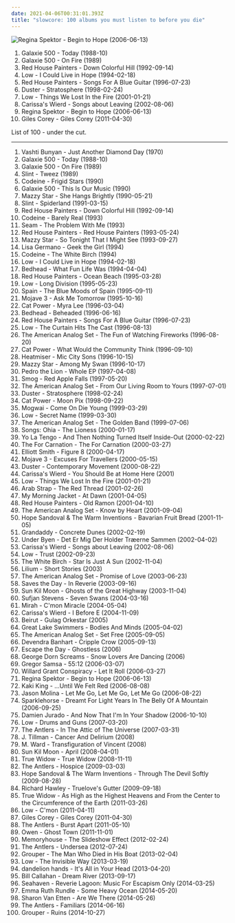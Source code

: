```yaml
---
date: 2021-04-06T00:31:01.393Z
title: "slowcore: 100 albums you must listen to before you die"
---
```

![Regina Spektor - Begin to Hope (2006-06-13)](http://coverartarchive.org/release/7c48653c-8e50-4f8b-91a4-25321c500fed/25262967822-500.jpg "Regina Spektor - Begin to Hope (2006-06-13)")
<ol class="albums">
<li data-cover="https://img.discogs.com/_cbVxOvvbFZXtL4SWxto7HIJYHU=/fit-in/600x522/filters:strip_icc():format(jpeg):mode_rgb():quality(90)/discogs-images/R-489501-1602701907-6775.jpeg.jpg" data-tags="slowcore, shoegaze" role="button">Galaxie 500 - Today (1988-10)</li>
<li data-cover="https://img.discogs.com/LUCqgkcI6OgQ2QGT-KpV-9OFOBg=/fit-in/600x584/filters:strip_icc():format(jpeg):mode_rgb():quality(90)/discogs-images/R-401199-1153637811.jpeg.jpg" data-tags="slowcore, dream pop, shoegaze" role="button">Galaxie 500 - On Fire (1989)</li>
<li data-cover="https://img.discogs.com/EJ0tEMaELYXdrxHGQ_kT35sAqJs=/fit-in/600x588/filters:strip_icc():format(jpeg):mode_rgb():quality(90)/discogs-images/R-447978-1380751393-1712.jpeg.jpg" data-tags="slowcore" role="button">Red House Painters - Down Colorful Hill (1992-09-14)</li>
<li data-cover="http://coverartarchive.org/release/2f4394d1-c5fa-493c-99dc-58d96b5864cf/13971905416-500.jpg" data-tags="slowcore" role="button">Low - I Could Live in Hope (1994-02-18)</li>
<li data-cover="http://coverartarchive.org/release/4d8225c8-ee55-4fff-8d4b-bb9f81348593/21727440618-500.jpg" data-tags="slowcore" role="button">Red House Painters - Songs For A Blue Guitar (1996-07-23)</li>
<li data-cover="http://coverartarchive.org/release/79acc86e-b12b-4a4a-ad7d-7c9f928438a3/20197835084-500.jpg" data-tags="slowcore" role="button">Duster - Stratosphere (1998-02-24)</li>
<li data-cover="https://img.discogs.com/jLS7B2CO5BlYtgacWx0sCC1dt6E=/fit-in/600x307/filters:strip_icc():format(jpeg):mode_rgb():quality(90)/discogs-images/R-9119466-1475104960-3191.jpeg.jpg" data-tags="slowcore" role="button">Low - Things We Lost In the Fire (2001-01-21)</li>
<li data-cover="http://coverartarchive.org/release/948a8a4c-23f3-4bf2-b201-dcb68a89b897/22908767075-500.jpg" data-tags="slowcore" role="button">Carissa's Wierd - Songs about Leaving (2002-08-06)</li>
<li data-cover="http://coverartarchive.org/release/7c48653c-8e50-4f8b-91a4-25321c500fed/25262967822-500.jpg" data-tags="female vocalists, indie, singer-songwriter" role="button">Regina Spektor - Begin to Hope (2006-06-13)</li>
<li data-cover="http://coverartarchive.org/release/945d7382-e187-454c-bbf9-09abe4404772/4804497131-500.jpg" data-tags="dark folk, slowcore" role="button">Giles Corey - Giles Corey (2011-04-30)</li>
</ol>
List of 100 - under the cut.
<!-- more -->

_________________

<ol class="albums">
<li data-cover="https://img.discogs.com/2x-W2u8k9mU9yX_EUoj7jyLfKac=/fit-in/600x600/filters:strip_icc():format(jpeg):mode_rgb():quality(90)/discogs-images/R-640394-1504973916-3642.jpeg.jpg" data-tags="folk, female vocalists, indie, alternative" role="button">
Vashti Bunyan - Just Another Diamond Day (1970)
</li>
<li data-cover="https://img.discogs.com/_cbVxOvvbFZXtL4SWxto7HIJYHU=/fit-in/600x522/filters:strip_icc():format(jpeg):mode_rgb():quality(90)/discogs-images/R-489501-1602701907-6775.jpeg.jpg" data-tags="slowcore, shoegaze" role="button">
Galaxie 500 - Today (1988-10)
</li>
<li data-cover="https://img.discogs.com/LUCqgkcI6OgQ2QGT-KpV-9OFOBg=/fit-in/600x584/filters:strip_icc():format(jpeg):mode_rgb():quality(90)/discogs-images/R-401199-1153637811.jpeg.jpg" data-tags="slowcore, dream pop, shoegaze" role="button">
Galaxie 500 - On Fire (1989)
</li>
<li data-cover="http://coverartarchive.org/release/0774c7c4-c2ca-4d77-92a2-176456ef7475/27985403238-500.jpg" data-tags="noise rock" role="button">
Slint - Tweez (1989)
</li>
<li data-cover="http://coverartarchive.org/release/01c518f7-7c3f-4679-9e0d-67252a737314/15606984492-500.jpg" data-tags="slowcore" role="button">
Codeine - Frigid Stars (1990)
</li>
<li data-cover="https://img.discogs.com/ltRx7LMTaIcDRAR5dPZwxdmPEoM=/fit-in/600x536/filters:strip_icc():format(jpeg):mode_rgb():quality(90)/discogs-images/R-528251-1153638308.jpeg.jpg" data-tags="shoegaze, 90s" role="button">
Galaxie 500 - This Is Our Music (1990)
</li>
<li data-cover="http://coverartarchive.org/release/c74307be-1085-4026-97ab-60b676e367c5/1923128273-500.jpg" data-tags="female vocalists, 90s, dream pop" role="button">
Mazzy Star - She Hangs Brightly (1990-05-21)
</li>
<li data-cover="http://coverartarchive.org/release/a16b871f-3b71-3bb0-9a9d-798b513a4fc0/11175324617-500.jpg" data-tags="post-rock, math rock" role="button">
Slint - Spiderland (1991-03-15)
</li>
<li data-cover="https://img.discogs.com/EJ0tEMaELYXdrxHGQ_kT35sAqJs=/fit-in/600x588/filters:strip_icc():format(jpeg):mode_rgb():quality(90)/discogs-images/R-447978-1380751393-1712.jpeg.jpg" data-tags="slowcore" role="button">
Red House Painters - Down Colorful Hill (1992-09-14)
</li>
<li data-cover="http://coverartarchive.org/release/45e78b43-6630-4c97-b9a8-e39da7dd6642/27877324363-500.jpg" data-tags="slowcore" role="button">
Codeine - Barely Real (1993)
</li>
<li data-cover="https://img.discogs.com/xqxSzGJiNAFWOTJAuPO2N9goKpY=/fit-in/600x596/filters:strip_icc():format(jpeg):mode_rgb():quality(90)/discogs-images/R-1026309-1598828827-9427.jpeg.jpg" data-tags="slowcore" role="button">
Seam - The Problem With Me (1993)
</li>
<li data-cover="https://img.discogs.com/ARIAbFZT0L7oYiMPm_-ixIXmg00=/fit-in/600x587/filters:strip_icc():format(jpeg):mode_rgb():quality(90)/discogs-images/R-652106-1184701145.jpeg.jpg" data-tags="indie, 4ad" role="button">
Red House Painters - Red House Painters (1993-05-24)
</li>
<li data-cover="http://coverartarchive.org/release/d9fa44a6-c79b-4b70-806b-af5eb748e8f8/5320516788-500.jpg" data-tags="dream pop, female vocalists, alternative, 90s" role="button">
Mazzy Star - So Tonight That I Might See (1993-09-27)
</li>
<li data-cover="https://img.discogs.com/W6HhdIiJlfgctuB61uSi186jVm0=/fit-in/600x600/filters:strip_icc():format(jpeg):mode_rgb():quality(90)/discogs-images/R-445665-1215496285.jpeg.jpg" data-tags="female vocalist, singer-songwriter, violin, slowcore, 4ad" role="button">
Lisa Germano - Geek the Girl (1994)
</li>
<li data-cover="https://img.discogs.com/q5bNoWDezFm4cfXm5tiqhyawWzk=/fit-in/600x597/filters:strip_icc():format(jpeg):mode_rgb():quality(90)/discogs-images/R-513658-1277112730.jpeg.jpg" data-tags="slowcore" role="button">
Codeine - The White Birch (1994)
</li>
<li data-cover="http://coverartarchive.org/release/2f4394d1-c5fa-493c-99dc-58d96b5864cf/13971905416-500.jpg" data-tags="slowcore" role="button">
Low - I Could Live in Hope (1994-02-18)
</li>
<li data-cover="https://img.discogs.com/x5xX0Zc3f8nEN30NJb0G4bEbNk4=/fit-in/600x595/filters:strip_icc():format(jpeg):mode_rgb():quality(90)/discogs-images/R-368714-1229365248.jpeg.jpg" data-tags="power pop, sadcore, slowcore, perfection, defunct, gott, sometimes i feel so happy, desert island, essential, repeat, awe-inspiring, paved wiener, music for commuters" role="button">
Bedhead - What Fun Life Was (1994-04-04)
</li>
<li data-cover="http://coverartarchive.org/release/074120cd-90be-32bf-a686-c19dfe8e9454/26746444669-500.jpg" data-tags="slowcore" role="button">
Red House Painters - Ocean Beach (1995-03-28)
</li>
<li data-cover="http://coverartarchive.org/release/50b4286d-282e-47ee-8a70-6f2357dc6919/27070192408-500.jpg" data-tags="slowcore" role="button">
Low - Long Division (1995-05-23)
</li>
<li data-cover="https://img.discogs.com/76f2Sz1dBaWYLvDuDsOz9VmsdWM=/fit-in/600x595/filters:strip_icc():format(jpeg):mode_rgb():quality(90)/discogs-images/R-249138-1250931247.jpeg.jpg" data-tags="slowcore" role="button">
Spain - The Blue Moods of Spain (1995-09-11)
</li>
<li data-cover="http://coverartarchive.org/release/08972b3b-a5ce-3e51-9085-8a12f2753879/25713863330-500.jpg" data-tags="folk" role="button">
Mojave 3 - Ask Me Tomorrow (1995-10-16)
</li>
<li data-cover="http://coverartarchive.org/release/d843d873-faa9-4bbb-a080-df99935d46a6/6010071059-500.jpg" data-tags="female vocalists, indie, alternative" role="button">
Cat Power - Myra Lee (1996-03-04)
</li>
<li data-cover="https://img.discogs.com/qI9SLlbFVgYmnsapkiiLXKanA8g=/fit-in/600x592/filters:strip_icc():format(jpeg):mode_rgb():quality(90)/discogs-images/R-559499-1298780594.jpeg.jpg" data-tags="indie rock, slowcore" role="button">
Bedhead - Beheaded (1996-06-16)
</li>
<li data-cover="http://coverartarchive.org/release/4d8225c8-ee55-4fff-8d4b-bb9f81348593/21727440618-500.jpg" data-tags="slowcore" role="button">
Red House Painters - Songs For A Blue Guitar (1996-07-23)
</li>
<li data-cover="https://via.placeholder.com/450" data-tags="rock, indie rock, 90s, explorations, slowcore, low, want, sometimes i feel so happy, full tracks, desert island discs, 20 favorite albums of 1996, early work, revive the nineties" role="button">
Low - The Curtain Hits The Cast (1996-08-13)
</li>
<li data-cover="http://coverartarchive.org/release/51bb5ce2-a787-4305-a9e6-918193224da4/13901170261-500.jpg" data-tags="slowcore" role="button">
The American Analog Set - The Fun of Watching Fireworks (1996-08-20)
</li>
<li data-cover="http://coverartarchive.org/release/cb552dc7-b0fe-4bcd-b864-1b3940baee8c/6010090362-500.jpg" data-tags="indie, female vocalists, female, alternative, indie rock, female singers, pop, rock, alternative rock, indie pop, female vocals, female vocalist, female voices, girls, indie-rock, female artists, female vocal, indie-pop, love song" role="button">
Cat Power - What Would the Community Think (1996-09-10)
</li>
<li data-cover="http://coverartarchive.org/release/77cfc202-af01-4354-91c0-f45243bf4596/20928362919-500.jpg" data-tags="rock, alternative rock" role="button">
Heatmiser - Mic City Sons (1996-10-15)
</li>
<li data-cover="http://coverartarchive.org/release/3ee6bd30-4a23-40cb-9958-d0c321ccdff3/17361537089-500.jpg" data-tags="female vocalists, indie, alternative, alternative rock, indie rock, indie pop, female singers, female, pop, rock, girls, indie-rock, female vocals, female vocalist, female artists, female vocal, female voices, indie-pop" role="button">
Mazzy Star - Among My Swan (1996-10-17)
</li>
<li data-cover="http://coverartarchive.org/release/544e57eb-ef9c-4ec4-8426-73cf89d6c326/24148891036-500.jpg" data-tags="indie, emo, slowcore, great ep, ships ahoy" role="button">
Pedro the Lion - Whole EP (1997-04-08)
</li>
<li data-cover="http://coverartarchive.org/release/27d99673-cdc9-4172-bdf6-d3bd0620c0ee/15960021076-500.jpg" data-tags="singer-songwriter, 90s, indie, folk, lo-fi, mellow, slowcore" role="button">
Smog - Red Apple Falls (1997-05-20)
</li>
<li data-cover="http://coverartarchive.org/release/66101811-e3a5-49e1-b094-f43c6705969a/17246541296-500.jpg" data-tags="indie rock, slowcore" role="button">
The American Analog Set - From Our Living Room to Yours (1997-07-01)
</li>
<li data-cover="http://coverartarchive.org/release/79acc86e-b12b-4a4a-ad7d-7c9f928438a3/20197835084-500.jpg" data-tags="slowcore" role="button">
Duster - Stratosphere (1998-02-24)
</li>
<li data-cover="http://coverartarchive.org/release/5d58d210-a58c-4532-a2f5-54c6001a063d/12639050704-500.jpg" data-tags="90s, indie, mellow" role="button">
Cat Power - Moon Pix (1998-09-22)
</li>
<li data-cover="http://coverartarchive.org/release/3e24ce0c-8c65-3d11-a595-bd404d8695cc/6096170352-500.jpg" data-tags="post-rock" role="button">
Mogwai - Come On Die Young (1999-03-29)
</li>
<li data-cover="https://img.discogs.com/CHNcPnuEh8wXeeCBy4GdJMTqGDQ=/fit-in/363x363/filters:strip_icc():format(jpeg):mode_rgb():quality(90)/discogs-images/R-2262560-1362436506-6613.gif.jpg" data-tags="kranky" role="button">
Low - Secret Name (1999-03-30)
</li>
<li data-cover="http://coverartarchive.org/release/87a63157-efb6-4f75-bf62-f1b9917e1972/13901138144-500.jpg" data-tags="indie" role="button">
The American Analog Set - The Golden Band (1999-07-06)
</li>
<li data-cover="http://coverartarchive.org/release/2c3a5aca-26e7-4ab5-84be-9618750ad687/4046964167-500.jpg" data-tags="slow alternative" role="button">
Songs: Ohia - The Lioness (2000-01-17)
</li>
<li data-cover="http://coverartarchive.org/release/34c51172-d643-4cc7-81ac-cd06817aadbf/15059787553-500.jpg" data-tags="indie rock, mellow" role="button">
Yo La Tengo - And Then Nothing Turned Itself Inside-Out (2000-02-22)
</li>
<li data-cover="http://coverartarchive.org/release/0de2346f-2ce7-4d5d-86bd-461e9ae49444/26419916309-500.jpg" data-tags="post-rock, slowcore" role="button">
The For Carnation - The For Carnation (2000-03-27)
</li>
<li data-cover="http://coverartarchive.org/release/8bc521b4-57af-4b4c-88a1-ad214c9c6516/9560550155-500.jpg" data-tags="singer-songwriter, indie" role="button">
Elliott Smith - Figure 8 (2000-04-17)
</li>
<li data-cover="https://img.discogs.com/ux4JC0C0EW8AffegM-yEYNKVJEM=/fit-in/600x596/filters:strip_icc():format(jpeg):mode_rgb():quality(90)/discogs-images/R-357119-1158487518.jpeg.jpg" data-tags="indie, folk, dream pop" role="button">
Mojave 3 - Excuses For Travellers (2000-05-15)
</li>
<li data-cover="http://coverartarchive.org/release/9b602e61-0324-4808-af0b-7fc62a400712/25052177915-500.jpg" data-tags="slowcore" role="button">
Duster - Contemporary Movement (2000-08-22)
</li>
<li data-cover="http://coverartarchive.org/release/ed2a8c94-5c76-43aa-ad15-7bddb39a671b/2867665745-500.jpg" data-tags="indie pop" role="button">
Carissa's Wierd - You Should Be at Home Here (2001)
</li>
<li data-cover="https://img.discogs.com/jLS7B2CO5BlYtgacWx0sCC1dt6E=/fit-in/600x307/filters:strip_icc():format(jpeg):mode_rgb():quality(90)/discogs-images/R-9119466-1475104960-3191.jpeg.jpg" data-tags="slowcore" role="button">
Low - Things We Lost In the Fire (2001-01-21)
</li>
<li data-cover="https://img.discogs.com/LZ8-73VlT8wpXEuQA524BWL4e6Q=/fit-in/599x600/filters:strip_icc():format(jpeg):mode_rgb():quality(90)/discogs-images/R-1545860-1227433151.jpeg.jpg" data-tags="slowcore, sadcore, somber" role="button">
Arab Strap - The Red Thread (2001-02-26)
</li>
<li data-cover="https://via.placeholder.com/450" data-tags="indie, alt-country" role="button">
My Morning Jacket - At Dawn (2001-04-05)
</li>
<li data-cover="http://coverartarchive.org/release/e1fddb1f-4387-445b-b5de-e92095d88dc8/26223664831-500.jpg" data-tags="slowcore, 4ad, indie rock, slow alternative" role="button">
Red House Painters - Old Ramon (2001-04-10)
</li>
<li data-cover="http://coverartarchive.org/release/49afde89-898e-42ad-a5bd-34c488b7b5d9/7786651414-500.jpg" data-tags="indie" role="button">
The American Analog Set - Know by Heart (2001-09-04)
</li>
<li data-cover="https://img.discogs.com/jc1EVi_PGkGAbW1ujR3qP9XriSY=/fit-in/600x600/filters:strip_icc():format(jpeg):mode_rgb():quality(90)/discogs-images/R-529468-1303244495.jpeg.jpg" data-tags="female vocalists, folk, dream pop" role="button">
Hope Sandoval & The Warm Inventions - Bavarian Fruit Bread (2001-11-05)
</li>
<li data-cover="http://coverartarchive.org/release/cdc4b9f6-9dba-4635-adea-fd87d274fc02/20929020497-500.jpg" data-tags="indie, indie pop, slowcore" role="button">
Grandaddy - Concrete Dunes (2002-02-19)
</li>
<li data-cover="https://img.discogs.com/vjoFP7533NvxoiqRLRF_M0EQMSM=/fit-in/450x406/filters:strip_icc():format(jpeg):mode_rgb():quality(90)/discogs-images/R-346802-1597440907-5385.jpeg.jpg" data-tags="post-rock, danish post-rock" role="button">
Under Byen - Det Er Mig Der Holder Træerne Sammen (2002-04-02)
</li>
<li data-cover="http://coverartarchive.org/release/948a8a4c-23f3-4bf2-b201-dcb68a89b897/22908767075-500.jpg" data-tags="slowcore" role="button">
Carissa's Wierd - Songs about Leaving (2002-08-06)
</li>
<li data-cover="http://coverartarchive.org/release/0cd8b400-95e2-4be5-af82-dcf40540cdfa/2960113401-500.jpg" data-tags="slowcore" role="button">
Low - Trust (2002-09-23)
</li>
<li data-cover="https://img.discogs.com/i9584y28ConNp5D5Dh_AIYB996g=/fit-in/474x472/filters:strip_icc():format(jpeg):mode_rgb():quality(90)/discogs-images/R-1030535-1207227733.jpeg.jpg" data-tags="slowcore, post-rock, ambient pop" role="button">
The White Birch - Star Is Just A Sun (2002-11-04)
</li>
<li data-cover="https://img.discogs.com/E5_hooWVbZtRFHjLevOh4QK5K9Y=/fit-in/600x530/filters:strip_icc():format(jpeg):mode_rgb():quality(90)/discogs-images/R-1493485-1598683609-9129.jpeg.jpg" data-tags="folk, sad, slowcore, kal cahoone, allmusicl, motdmusic, motdsadsongs" role="button">
Lilium - Short Stories (2003)
</li>
<li data-cover="http://coverartarchive.org/release/7eb024c5-b79f-30da-9ec3-545a85730a72/26179529246-500.jpg" data-tags="indie, slowcore" role="button">
The American Analog Set - Promise of Love (2003-06-23)
</li>
<li data-cover="https://img.discogs.com/euerc5eBdFXgKtFsdqimgdJktmU=/fit-in/300x281/filters:strip_icc():format(jpeg):mode_rgb():quality(90)/discogs-images/R-2223015-1389537890-6461.jpeg.jpg" data-tags="indie" role="button">
Saves the Day - In Reverie (2003-09-16)
</li>
<li data-cover="http://coverartarchive.org/release/d4c15b9a-7a22-4ac9-9800-393de8a794d7/22598735186-500.jpg" data-tags="folk" role="button">
Sun Kil Moon - Ghosts of the Great Highway (2003-11-04)
</li>
<li data-cover="https://img.discogs.com/42SS7BRmBHobZXc70IXTwOEbBN4=/fit-in/600x603/filters:strip_icc():format(jpeg):mode_rgb():quality(90)/discogs-images/R-583395-1301006999.jpeg.jpg" data-tags="indie, folk" role="button">
Sufjan Stevens - Seven Swans (2004-03-16)
</li>
<li data-cover="https://img.discogs.com/kqYj4ochAeSGmKUFfOnxgKhxmf0=/fit-in/475x422/filters:strip_icc():format(jpeg):mode_rgb():quality(90)/discogs-images/R-525696-1285843401.jpeg.jpg" data-tags="indie, female vocalists, female, indie pop, rock, indie rock, female vocalist, pop, alternative, alternative rock, girls, indie-rock, female vocals, female artists, female vocal, female voices, female singers, indie-pop, love song" role="button">
Mirah - C'mon Miracle (2004-05-04)
</li>
<li data-cover="https://img.discogs.com/Bmmzl0DXSlEHMkdIZxbyb1OFzBU=/fit-in/600x600/filters:strip_icc():format(jpeg):mode_rgb():quality(90)/discogs-images/R-630807-1152809288.jpeg.jpg" data-tags="acoustic, slowcore, timeless" role="button">
Carissa's Wierd - I Before E (2004-11-09)
</li>
<li data-cover="https://img.discogs.com/5rfwQzSQz1olDnMk_Bd8qnDKWU0=/fit-in/600x600/filters:strip_icc():format(jpeg):mode_rgb():quality(90)/discogs-images/R-696056-1167340049.jpeg.jpg" data-tags="folk, indie" role="button">
Beirut - Gulag Orkestar (2005)
</li>
<li data-cover="http://coverartarchive.org/release/18bba5fe-2c2c-3d48-bf5b-8b19b2aaabf1/4806600464-500.jpg" data-tags="folk" role="button">
Great Lake Swimmers - Bodies And Minds (2005-04-02)
</li>
<li data-cover="https://via.placeholder.com/450" data-tags="indie" role="button">
The American Analog Set - Set Free (2005-09-05)
</li>
<li data-cover="https://img.discogs.com/XTWumVE24KLGoc7R7tHhm_evWhg=/fit-in/600x594/filters:strip_icc():format(jpeg):mode_rgb():quality(90)/discogs-images/R-751184-1597306181-8633.jpeg.jpg" data-tags="folk" role="button">
Devendra Banhart - Cripple Crow (2005-09-13)
</li>
<li data-cover="https://img.discogs.com/zIJ7sGWerdVlZ6ooYg7_ZAvSzHA=/fit-in/591x448/filters:strip_icc():format(jpeg):mode_rgb():quality(90)/discogs-images/R-12232842-1531053986-3326.jpeg.jpg" data-tags="slowcore" role="button">
Escape the Day - Ghostless (2006)
</li>
<li data-cover="https://via.placeholder.com/450" data-tags="alternative, indie rock, post-rock, soft, slowcore, polish rock, tantra, bujamsie, gentle voice, george dorn screams, my music pillow" role="button">
George Dorn Screams - Snow Lovers Are Dancing (2006)
</li>
<li data-cover="https://img.discogs.com/HPCdbxJqpPcVjkR_WUklKAT8KDw=/fit-in/150x150/filters:strip_icc():format(jpeg):mode_rgb():quality(90)/discogs-images/R-5340331-1390948623-9950.jpeg.jpg" data-tags="post-rock" role="button">
Gregor Samsa - 55:12 (2006-03-07)
</li>
<li data-cover="https://img.discogs.com/UnI35wZMtY8dO7pGaqhbx2LwQbc=/fit-in/599x600/filters:strip_icc():format(jpeg):mode_rgb():quality(90)/discogs-images/R-1927246-1292367656.jpeg.jpg" data-tags="folk-rock, americana, slowcore, alt country" role="button">
Willard Grant Conspiracy - Let It Roll (2006-03-27)
</li>
<li data-cover="http://coverartarchive.org/release/7c48653c-8e50-4f8b-91a4-25321c500fed/25262967822-500.jpg" data-tags="female vocalists, indie, singer-songwriter" role="button">
Regina Spektor - Begin to Hope (2006-06-13)
</li>
<li data-cover="http://coverartarchive.org/release/224b7c46-c51a-4bf1-9db6-b833a707665d/8608625865-500.jpg" data-tags="female vocalists" role="button">
Kaki King - ...Until We Felt Red (2006-08-08)
</li>
<li data-cover="http://coverartarchive.org/release/a3be0b9b-874e-44ff-8054-d4dc6ec189d0/10720411555-500.jpg" data-tags="singer-songwriter, indie, country, alternative, folk, indie pop, indie rock, sad, slow, calm, acoustic, lo-fi, americana, blues, moody, songwriter, winter, mellow, alt-country, melancholy, sleep, folk noir, freak folk, soft, folk rock, emotional, slowcore, quiet, indie folk, alt country, singer songwriter, alternative folk, singer-songwriters, short song, alt rock, hippie, indie-folk, independent, lyrics, lo fi, slow-coustic, post folk, chamber folk, neofreak-folk, euphoric misery, concentration, folk me, quiet voices, singersongwriters, quiet  music" role="button">
Jason Molina - Let Me Go, Let Me Go, Let Me Go (2006-08-22)
</li>
<li data-cover="https://img.discogs.com/tCoMwW5jRW7yYNukR-EeMsRBcSo=/fit-in/600x462/filters:strip_icc():format(jpeg):mode_rgb():quality(90)/discogs-images/R-8261618-1458171027-3477.jpeg.jpg" data-tags="indie, rock, alternative, 00s" role="button">
Sparklehorse - Dreamt For Light Years In The Belly Of A Mountain (2006-09-25)
</li>
<li data-cover="http://coverartarchive.org/release/6477df3d-e390-4bec-849c-1a45cd73039b/25010408029-500.jpg" data-tags="alternative, folk, indie, country, indie pop, indie rock, sad, singer-songwriter, slow, calm, acoustic, lo-fi, americana, blues, moody, songwriter, winter, mellow, alt-country, melancholy, sleep, folk noir, freak folk, soft, folk rock, emotional, slowcore, quiet, indie folk, alt country, singer songwriter, alternative folk, singer-songwriters, short song, alt rock, hippie, indie-folk, independent, lyrics, lo fi, slow-coustic, post folk, chamber folk, neofreak-folk, euphoric misery, concentration, folk me, quiet voices, singersongwriters, quiet  music" role="button">
Damien Jurado - And Now That I'm In Your Shadow (2006-10-10)
</li>
<li data-cover="http://coverartarchive.org/release/ab7ace39-b139-4e89-aba9-a876f94f233f/28752380934-500.jpg" data-tags="slowcore, post-rock" role="button">
Low - Drums and Guns (2007-03-20)
</li>
<li data-cover="http://coverartarchive.org/release/881ededb-4f7b-342d-91c9-940073a0360b/12248888345-500.jpg" data-tags="indie, indie rock, indie folk, the antlers" role="button">
The Antlers - In The Attic of The Universe (2007-03-31)
</li>
<li data-cover="http://coverartarchive.org/release/4b16363d-02fe-498e-8c0b-98b7509a87be/16717106099-500.jpg" data-tags="folk, acoustic, slow-coustic, indie, alternative, singer-songwriter, lo-fi, alt-country, folk rock, indie folk, alternative folk, country, indie pop, indie rock, sad, slow, calm, americana, blues, moody, songwriter, winter, mellow, melancholy, sleep, folk noir, freak folk, soft, emotional, slowcore, quiet, alt country, singer songwriter, singer-songwriters, short song, alt rock, hippie, indie-folk, independent, lyrics, lo fi, post folk, chamber folk, neofreak-folk, euphoric misery, concentration, folk me, quiet voices, singersongwriters, quiet  music" role="button">
J. Tillman - Cancer And Delirium (2008)
</li>
<li data-cover="https://img.discogs.com/vxJaH8x8RTd8dOVYRkA24V2jWaM=/fit-in/590x598/filters:strip_icc():format(jpeg):mode_rgb():quality(90)/discogs-images/R-671642-1260644338.jpeg.jpg" data-tags="folk, singer-songwriter" role="button">
M. Ward - Transfiguration of Vincent (2008)
</li>
<li data-cover="http://coverartarchive.org/release/5ef112fd-8b07-4808-9877-b38651c52e86/22944250872-500.jpg" data-tags="folk" role="button">
Sun Kil Moon - April (2008-04-01)
</li>
<li data-cover="http://coverartarchive.org/release/03790f03-7d42-4924-b2a0-020e97c7963e/27389666099-500.jpg" data-tags="slowcore, s: shoegaze" role="button">
True Widow - True Widow (2008-11-11)
</li>
<li data-cover="https://img.discogs.com/GxQjBeFyocuKNcGZ4c-UBv-dTTk=/fit-in/600x600/filters:strip_icc():format(jpeg):mode_rgb():quality(90)/discogs-images/R-1855864-1266676841.jpeg.jpg" data-tags="indie, haunting" role="button">
The Antlers - Hospice (2009-03-03)
</li>
<li data-cover="http://coverartarchive.org/release/dd7bb754-96eb-3bf4-a54f-cfe96628c3be/5040967080-500.jpg" data-tags="dream pop" role="button">
Hope Sandoval & The Warm Inventions - Through The Devil Softly (2009-08-28)
</li>
<li data-cover="http://coverartarchive.org/release/ded09dad-9355-46ef-b7ef-c86ad0b024dc/3044944630-500.jpg" data-tags="richard hawley" role="button">
Richard Hawley - Truelove's Gutter (2009-09-18)
</li>
<li data-cover="http://coverartarchive.org/release/4a50be67-15c9-43c4-ae87-9cac28fffe39/5660502401-500.jpg" data-tags="shoegaze" role="button">
True Widow - As High as the Highest Heavens and From the Center to the Circumference of the Earth (2011-03-26)
</li>
<li data-cover="https://img.discogs.com/hfSC07ANwCTIDyPYe7APVJXFB-U=/fit-in/600x548/filters:strip_icc():format(jpeg):mode_rgb():quality(90)/discogs-images/R-2761992-1458450774-5115.jpeg.jpg" data-tags="indie rock" role="button">
Low - C'mon (2011-04-11)
</li>
<li data-cover="http://coverartarchive.org/release/945d7382-e187-454c-bbf9-09abe4404772/4804497131-500.jpg" data-tags="dark folk, slowcore" role="button">
Giles Corey - Giles Corey (2011-04-30)
</li>
<li data-cover="http://coverartarchive.org/release/b026de9b-1d6a-492f-afa8-5a77e0db02b5/12248943745-500.jpg" data-tags="indie rock, indie" role="button">
The Antlers - Burst Apart (2011-05-10)
</li>
<li data-cover="http://coverartarchive.org/release/b30312b4-9a2f-47dd-898e-4707fec250d4/15228072127-500.jpg" data-tags="indie, folk" role="button">
Owen - Ghost Town (2011-11-01)
</li>
<li data-cover="http://coverartarchive.org/release/b424996c-b0a7-4c6f-9d7c-561fc760640f/4101040746-500.jpg" data-tags="dreamy, dream pop" role="button">
Memoryhouse - The Slideshow Effect (2012-02-24)
</li>
<li data-cover="https://img.discogs.com/by3qMco9qvkzU1JEQRDAt25HBZw=/fit-in/600x600/filters:strip_icc():format(jpeg):mode_rgb():quality(90)/discogs-images/R-3764859-1343492261-4233.jpeg.jpg" data-tags="lo-fi, dream pop, slowcore, underwater, self-released, the antlers, rivers and seas, comfycore" role="button">
The Antlers - Undersea (2012-07-24)
</li>
<li data-cover="http://coverartarchive.org/release/3a7c5685-ef6a-4a7f-a834-9002cfa32987/16156029424-500.jpg" data-tags="ambient, slowcore, kranky" role="button">
Grouper - The Man Who Died in His Boat (2013-02-04)
</li>
<li data-cover="https://img.discogs.com/RhJhV8119ZWepaiJnJEOYRMiau8=/fit-in/600x451/filters:strip_icc():format(jpeg):mode_rgb():quality(90)/discogs-images/R-4398270-1363816893-3619.jpeg.jpg" data-tags="rock, 10s" role="button">
Low - The Invisible Way (2013-03-19)
</li>
<li data-cover="http://coverartarchive.org/release/30c6bed1-467f-41c9-93bf-12bf1251ea6e/28438481526-500.jpg" data-tags="usa, sadcore, slowcore, sadness" role="button">
dandelion hands - It's All in Your Head (2013-04-20)
</li>
<li data-cover="http://coverartarchive.org/release/ada60215-dcf5-46b2-bf65-b27fda5424b0/13276770308-500.jpg" data-tags="folk" role="button">
Bill Callahan - Dream River (2013-09-17)
</li>
<li data-cover="http://coverartarchive.org/release/c0464441-6494-4156-b110-dcc751b48b93/6856549849-500.jpg" data-tags="post-rock, post-hardcore" role="button">
Seahaven - Reverie Lagoon: Music For Escapism Only (2014-03-25)
</li>
<li data-cover="http://coverartarchive.org/release/95b86055-cf82-40e9-bd25-d12bd61091c1/16498952447-500.jpg" data-tags="folk, experimental, dream folk" role="button">
Emma Ruth Rundle - Some Heavy Ocean (2014-05-20)
</li>
<li data-cover="http://coverartarchive.org/release/294ce5a9-a36b-4e41-982e-56f2f94bb581/20346832405-500.jpg" data-tags="folk, indie folk" role="button">
Sharon Van Etten - Are We There (2014-05-26)
</li>
<li data-cover="http://coverartarchive.org/release/0d1c75bc-5953-40da-99b3-9491d03cf424/9366881296-500.jpg" data-tags="dream pop, indie rock" role="button">
The Antlers - Familiars (2014-06-16)
</li>
<li data-cover="http://coverartarchive.org/release/aaed190c-fc3a-43c2-acdd-aa06b390b9cf/10369854892-500.jpg" data-tags="ambient" role="button">
Grouper - Ruins (2014-10-27)
</li>
</ol>